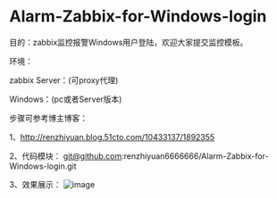   # Alarm-Zabbix-for-Windows-login
  
  目的：zabbix监控报警Windows用户登陆，欢迎大家提交监控模板。

  环境：
  
  zabbix Server：(可proxy代理)
  
  Windows：(pc或者Server版本)

  步骤可参考博主博客：
  
  1、http://renzhiyuan.blog.51cto.com/10433137/1892355
  
  
  2、代码模块：
  git@github.com:renzhiyuan6666666/Alarm-Zabbix-for-Windows-login.git
  
  
  3、效果展示：
  ![image](https://s4.51cto.com/wyfs02/M01/92/59/wKiom1j-wzrxNikIAAC1_oVSFrg715.png)
